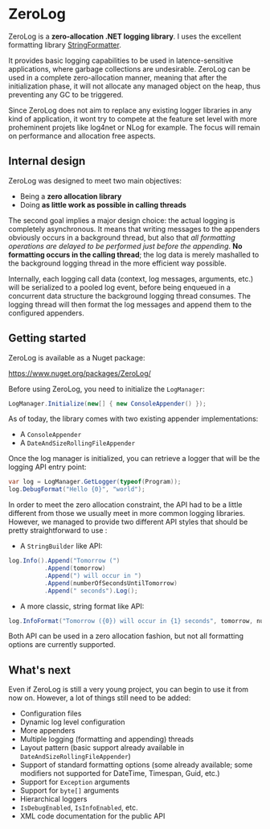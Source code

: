 # ZeroLog

ZeroLog is a **zero-allocation .NET logging library**. I uses the excellent formatting library [StringFormatter](https://github.com/MikePopoloski/StringFormatter).

  It provides basic logging capabilities to be used in latence-sensitive applications, where garbage collections are undesirable. ZeroLog can be used in a complete zero-allocation manner, meaning that after the initialization phase, it will not allocate any managed object on the heap, thus preventing any GC to be triggered.
  
  Since ZeroLog does not aim to replace any existing logger libraries in any kind of application, it wont try to compete at the feature set level with more proheminent projets like log4net or NLog for example. The focus will remain on performance and allocation free aspects.

  ## Internal design
  
  ZeroLog was designed to meet two main objectives:

  - Being a **zero allocation library**
  - Doing **as little work as possible in calling threads**

The second goal implies a major design choice: the actual logging is completely asynchronous. It means that writing messages to the appenders obviously occurs in a background thread, but also that *all formatting operations are delayed to be performed just before the appending*. **No formatting occurs in the calling thread**; the log data is merely mashalled to the background logging thread in the more efficient way possible.

 Internally, each logging call data (context, log messages, arguments, etc.) will be serialized to a pooled log event, before being enqueued in a concurrent data structure the background logging thread consumes. The logging thread will then format the log messages and append them to the configured appenders.

## Getting started

ZeroLog is available as a Nuget package:

https://www.nuget.org/packages/ZeroLog/

Before using ZeroLog, you need to initialize the `LogManager`:

```csharp
LogManager.Initialize(new[] { new ConsoleAppender() });
```
As of today, the library comes with two existing appender implementations:

- A `ConsoleAppender`
- A `DateAndSizeRollingFileAppender`

Once the log manager is initialized, you can retrieve a logger that will be the logging API entry point:

```csharp
var log = LogManager.GetLogger(typeof(Program));
log.DebugFormat("Hello {0}", "world");
```

In order to meet the zero allocation constraint, the API had to be a little different from those we usually meet in more common logging libraries. However, we managed to provide two different API styles that should be pretty straightforward to use :

- A `StringBuilder` like API:

```csharp
log.Info().Append("Tomorrow (")
          .Append(tomorrow)
          .Append(") will occur in ")
          .Append(numberOfSecondsUntilTomorrow)
          .Append(" seconds").Log();
```

- A more classic, string format like API:

```csharp
log.InfoFormat("Tomorrow ({0}) will occur in {1} seconds", tomorrow, numberOfSecondsUntilTomorrow);
```

Both API can be used in a zero allocation fashion, but not all formatting options are currently supported.
 

 ## What's next

 Even if ZeroLog is still a very young project, you can begin to use it from now on. However, a lot of things still need to be added:

 - Configuration files
 - Dynamic log level configuration
 - More appenders
 - Multiple logging (formatting and appending) threads
 - Layout pattern (basic support already available in `DateAndSizeRollingFileAppender`)
 - Support of standard formatting options (some already available; some modifiers not supported for DateTime, Timespan, Guid, etc.) 
 - Support for `Exception` arguments
 - Support for `byte[]` arguments
 - Hierarchical loggers
 - `IsDebugEnabled`, `IsInfoEnabled`, etc.
 - XML code documentation for the public API
    
